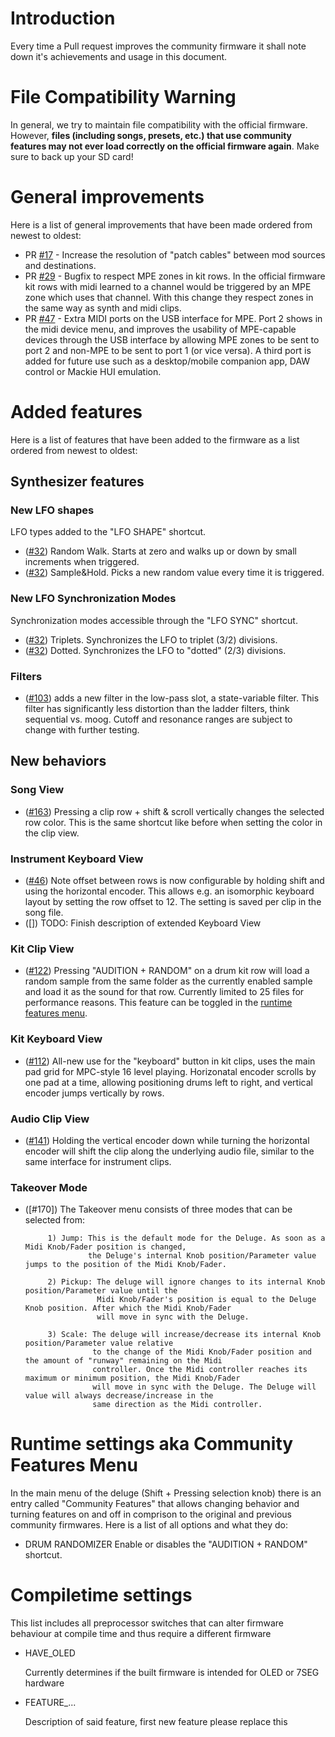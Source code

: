 # Introduction

Every time a Pull request improves the community firmware it shall note down it's achievements and usage in this document.

# File Compatibility Warning
In general, we try to maintain file compatibility with the official firmware. However, **files (including songs, presets, etc.) that use community features may not ever load correctly on the official firmware again**. Make sure to back up your SD card!

# General improvements

Here is a list of general improvements that have been made ordered from newest to oldest:

* PR [#17] - Increase the resolution of "patch cables" between mod sources and destinations.
* PR [#29] - Bugfix to respect MPE zones in kit rows. In the official firmware kit rows with midi learned to a channel would be triggered by an MPE zone which uses that channel. With this change they respect zones in the same way as synth and midi clips.
* PR [#47] - Extra MIDI ports on the USB interface for MPE. Port 2 shows in the midi device menu, and improves the usability of MPE-capable devices through the USB interface by allowing MPE zones to be sent to port 2 and non-MPE to be sent to port 1 (or vice versa). A third port is added for future use such as a desktop/mobile companion app, DAW control or Mackie HUI emulation.


# Added features

Here is a list of features that have been added to the firmware as a list ordered from newest to oldest:

## Synthesizer features

### New LFO shapes
LFO types added to the "LFO SHAPE" shortcut.

 - ([#32]) Random Walk. Starts at zero and walks up or down by small increments when triggered.
 - ([#32]) Sample&Hold. Picks a new random value every time it is triggered.

### New LFO Synchronization Modes
Synchronization modes accessible through the "LFO SYNC" shortcut.

 - ([#32]) Triplets. Synchronizes the LFO to triplet (3/2) divisions.
 - ([#32]) Dotted. Synchronizes the LFO to "dotted" (2/3) divisions.

### Filters
 - ([#103]) adds a new filter in the low-pass slot, a state-variable filter. This filter has significantly less distortion than the ladder filters, think sequential vs. moog. Cutoff and resonance ranges are subject to change with further testing.

## New behaviors
### Song View
 - ([#163]) Pressing a clip row + shift & scroll vertically changes the selected row color. This is the same shortcut like before when setting the color in the clip view.   

### Instrument Keyboard View
 - ([#46]) Note offset between rows is now configurable by holding shift and using the horizontal encoder. This allows e.g. an isomorphic keyboard layout by setting the row offset to 12. The setting is saved per clip in the song file.
 - ([]) TODO: Finish description of extended Keyboard View

### Kit Clip View
 - ([#122]) Pressing "AUDITION + RANDOM" on a drum kit row will load a random sample from the same folder as the currently enabled sample and load it as the sound for that row. Currently limited to 25 files for performance reasons. This feature can be toggled in the [runtime features menu](#runtime-features).

### Kit Keyboard View
 - ([#112]) All-new use for the "keyboard" button in kit clips, uses the main pad grid for MPC-style 16 level playing. Horizonatal encoder scrolls by one pad at a time, allowing positioning drums left to right, and vertical encoder jumps vertically by rows.
 
### Audio Clip View
 - ([#141]) Holding the vertical encoder down while turning the horizontal encoder will shift the clip along the underlying audio file, similar to the same interface for instrument clips.

### Takeover Mode

 - ([#170]) The Takeover menu consists of three modes that can be selected from:
 
 			1) Jump: This is the default mode for the Deluge. As soon as a Midi Knob/Fader position is changed, 
					 the Deluge's internal Knob position/Parameter value jumps to the position of the Midi Knob/Fader.

			2) Pickup: The deluge will ignore changes to its internal Knob position/Parameter value until the 
					   Midi Knob/Fader's position is equal to the Deluge Knob position. After which the Midi Knob/Fader 
					   will move in sync with the Deluge.
			
			3) Scale: The deluge will increase/decrease its internal Knob position/Parameter value relative 
					  to the change of the Midi Knob/Fader position and the amount of "runway" remaining on the Midi 
					  controller. Once the Midi controller reaches its maximum or minimum position, the Midi Knob/Fader 
					  will move in sync with the Deluge. The Deluge will value will always decrease/increase in the 
					  same direction as the Midi controller.

<h1 id="runtime-features">Runtime settings aka Community Features Menu</h1>

In the main menu of the deluge (Shift + Pressing selection knob) there is an entry called "Community Features" that allows changing behavior and turning features on and off in comprison to the original and previous community firmwares. Here is a list of all options and what they do:

* DRUM RANDOMIZER
    Enable or disables the "AUDITION + RANDOM" shortcut. 

# Compiletime settings

This list includes all preprocessor switches that can alter firmware behaviour at compile time and thus require a different firmware

* HAVE_OLED

    Currently determines if the built firmware is intended for OLED or 7SEG hardware

* FEATURE_...

    Description of said feature, first new feature please replace this

[#17]: https://github.com/SynthstromAudible/DelugeFirmware/pull/17
[#29]: https://github.com/SynthstromAudible/DelugeFirmware/pull/29
[#32]: https://github.com/SynthstromAudible/DelugeFirmware/pull/32
[#46]: https://github.com/SynthstromAudible/DelugeFirmware/pull/46
[#47]: https://github.com/SynthstromAudible/DelugeFirmware/pull/47
[#103]: https://github.com/SynthstromAudible/DelugeFirmware/pull/103
[#112]: https://github.com/SynthstromAudible/DelugeFirmware/pull/112
[#122]: https://github.com/SynthstromAudible/DelugeFirmware/pull/122
[#141]: https://github.com/SynthstromAudible/DelugeFirmware/pull/141
[#163]: https://github.com/SynthstromAudible/DelugeFirmware/pull/163
